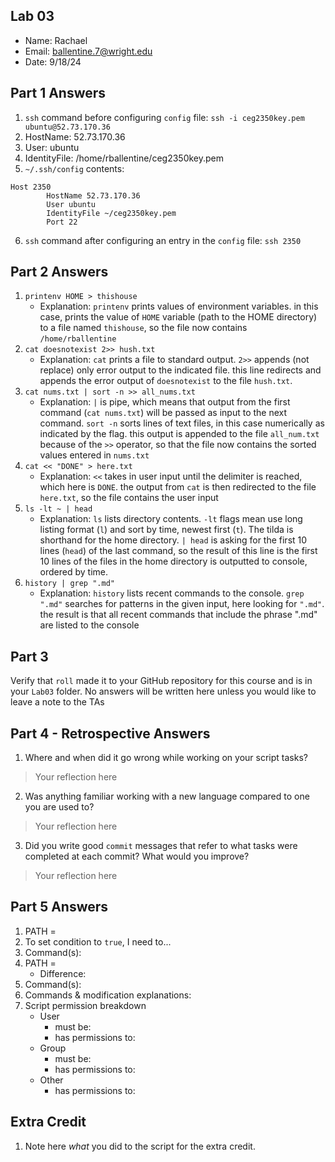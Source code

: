 ## Lab 03

- Name: Rachael
- Email: ballentine.7@wright.edu
- Date: 9/18/24

## Part 1 Answers

1. `ssh` command before configuring `config` file: ```ssh -i ceg2350key.pem ubuntu@52.73.170.36```
3. HostName: 52.73.170.36
4. User: ubuntu
5. IdentityFile: /home/rballentine/ceg2350key.pem
6. `~/.ssh/config` contents:

```
Host 2350
        HostName 52.73.170.36
        User ubuntu
        IdentityFile ~/ceg2350key.pem
        Port 22
```

6. `ssh` command after configuring an entry in the `config` file: ``` ssh 2350 ```

## Part 2 Answers

1. `printenv HOME > thishouse`
   - Explanation: `printenv` prints values of environment variables. in this case, prints the value of `HOME` variable (path to the HOME directory) to a file named `thishouse`, so the file now contains `/home/rballentine`
2. `cat doesnotexist 2>> hush.txt`
   - Explanation: `cat` prints a file to standard output. `2>>` appends (not replace) only error output to the indicated file. this line redirects and appends the error output of `doesnotexist` to the file `hush.txt`. 
3. `cat nums.txt | sort -n >> all_nums.txt`
   - Explanation: ```|``` is pipe, which means that output from the first command (`cat nums.txt`) will be passed as input to the next command. `sort -n` sorts lines of text files, in this case numerically as indicated by the flag. this output is appended to the file `all_num.txt` because of the `>>` operator, so that the file now contains the sorted values entered in `nums.txt`
4. `cat << "DONE" > here.txt` 
   - Explanation: `<<` takes in user input until the delimiter is reached, which here is `DONE`. the output from `cat` is then redirected to the file `here.txt`, so the file contains the user input
5. `ls -lt ~ | head`
   - Explanation: `ls` lists directory contents. `-lt` flags mean use long listing format (`l`) and sort by time, newest first (`t`). The tilda is shorthand for the home directory. `| head` is asking for the first 10 lines (`head`) of the last command, so the result of this line is the first 10 lines of the files in the home directory is outputted to console, ordered by time. 
6. `history | grep ".md"`
   - Explanation: `history` lists recent commands to the console. `grep ".md"` searches for patterns in the given input, here looking for `".md"`. the result is that all recent commands that include the phrase ".md" are listed to the console

## Part 3

Verify that `roll` made it to your GitHub repository for this course and is in your `Lab03` folder.  No answers will be written here unless you would like to leave a note to the TAs

## Part 4 - Retrospective Answers

1. Where and when did it go wrong while working on your script tasks?
> Your reflection here
2. Was anything familiar working with a new language compared to one you are used to?
> Your reflection here
3. Did you write good `commit` messages that refer to what tasks were completed at each commit?  What would you improve?
> Your reflection here

## Part 5 Answers

1. PATH =
2. To set condition to `true`, I need to...
3. Command(s):
4. PATH =
   - Difference:
5. Command(s):
6. Commands & modification explanations: 
7. Script permission breakdown
   - User
      - must be:
      - has permissions to:
   - Group
      - must be:
      - has permissions to:
   - Other
      - has permissions to:

## Extra Credit

1. Note here *what* you did to the script for the extra credit.
